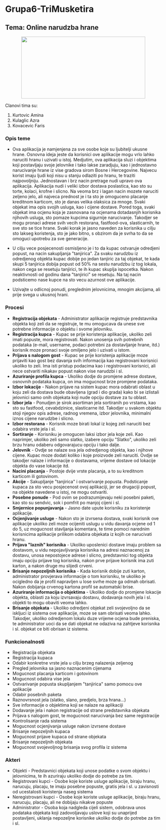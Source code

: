 # Grupa6-TriMusketira
## Tema: Online narudzba hrane

<p align="center">
  <img src ="https://user-images.githubusercontent.com/37142772/37622025-e2657652-2bc0-11e8-891f-d240677f48ec.jpg" width="400" height="200"/>
</p>

Clanovi tima su:
1. Kurtovic Amina
2. Kulaglic Azra
3. Kovacevic Faris
### Opis teme

- Ova aplikacija je namjenjena za sve osobe koje su ljubitelji ukusne hrane. Osnovna ideja jeste da korisnici ove aplikacije
mogu vrlo lahko naruciti hranu i uzivati u istoj. Medjutim, ova aplikacija sluzi i objektima koji postavljaju svoje jelovnike i tako 
lakse zaradjuju, kao i jednostavno narucivanje hrane iz vise gradova sirom Bosne i Hercegovine. Najvecu korist imaju ljudi koji nisu u stanju odlaziti po hranu, te traziti najpovoljniju. Jednostavan i brz nacin pretrage nudi upravo ova aplikacija.  Aplikacija nudi i veliki izbor dostava poslastica, kao sto su torte, kolaci, krofne i slicno. Na veoma brz i lagan nacin mozete naruciti zeljeno jelo, ali najveca prednost je i ta sto je omoguceno placanje kreditnom karticom, sto je danas velika olaksica za mnoge. Svaki objekat ima opis svojih usluga, kao i cijene dostave. Pored toga, svaki objekat ima ocjenu koja je zasnovana na ocjenama dotadasnjih korisnika njihovih usluga, sto pomaze kupcima sigurnije narucivanje. Takodjer se mogu pronaci adrese svih vecih restorana, fastfood-ova, slasticarnih, te sve sto se tice hrane. Svaki korak je jasno naveden za korisnika u cilju sto lakseg koristenja, sto je jako bitno, s obzirom da je svrha to da se omoguci upotrebu za sve generacije. 

- U cilju vece posjecenosti osmisljeno je i to da kupac ostvaruje odredjeni popust, na nacin sakupljanja "tanjirica". Za svaku narudzbu iz odredjenog objekta kupac dobije po jedan tanjiric za taj objekat, te kada skupi 5 tanjirica dobija popust od 50% na sestu narudzbu iz tog lokala, nakon cega se resetuju tanjirici, te ih kupac skuplja ispocetka. Nakon neaktivnosti od godinu dana "tanjirici" se resetuju. Na taj nacin podsticemo nase kupce na sto vecu azurnost ove aplikacije.

- Uzivajte u odlicnoj ponudi, preglednim jelovnicima, mnogim akcijama, ali prije svega u ukusnoj hrani. 

### Procesi

- **Registracija objekata** - Administrator aplikacije registruje predstavnika objekta koji zeli da se registruje, te mu omogucava da unese sve potrebne informacije o objektu i svome jelovniku.
- **Registracija kupca** - Kupac se prije koristenja aplikacije, ukoliko zeli imati popuste, mora registrovati. Nakon unosenja svih potrebnih podataka (e-mail, username, podaci potrebni za dostavljanje hrane, itd.) korisnik moze pronaci svoje omiljeno jelo i uzivati u istom.
-  **Prijava s nalogom gost** - Kupac se prije koristenja aplikacije moze prijaviti kao gost bez davanja svih informacija kao registrovani korisnici ukoliko to zeli. Ima isti pristup podacima kao i registrovani korisnici, ali nece ostvariti nikakav popust nakon vise narudzbi i sl.
-  **Azuriranje profila kupca** - Ukoliko dodje do promjene adrese dostave, osnovnih podataka kupca, on ima mogucnost brze promjene podataka.
- **Izbor lokacije** - Nakon prijave na sistem kupac mora odabrati oblast u koju zeli da dostava bude obavljena (grad i dio grada) kako bi se izlistali jelovnici samo onih objekata koji nude opciju dostave za tu oblast.
- **Izbor jela** - Ponudjen je sirok asortiman jela sortiranih po vrstama, kao sto su fastfood, cevabdzinice, slasticarne itd. Takodjer u svakom objektu stoji njegov opis adrese, radnog vremena, izbor jelovnika, minimalni iznos cijene narudzbe i slicno. 
- **Izbor restorana** - Korisnik moze birati lokal iz kojeg zeli naruciti bez odabira vrste jela i sl. 
- **Sortiranje** - Korisniku je omogucen laksi izbor jela koje zeli. Kao naprimjer, ukoliko zeli samo slatko, izabere opciju "Slatko", ukoliko zeli brzu hranu odaberu odgovarajucu opciju i tako dalje.
- **Jelovnik** - Ovdje se nalaze sva jela odredjenog objekta, kao i njihove cijene. Kupac moze dodati koliko i koje proizvode zeli naruciti. Ovdje se takodjer nalaze i informacije o dostavama, vrijeme dostave od lokacije objekta do vase lokacije itd.
- **Nacini placanja** - Postoje dvije vrste placanja, a to su kreditnom karticom ili gotovinom.
- **Akcije** - Sakupljanje "tanjirica" i ostvarivanje popusta. Podsticanje kupaca za sto vecu posjecenost ovoj aplikaciji, jer se drugaciji popust, na objekte navedene u istoj, ne mogu ostvariti.
- **Posebne ponude** - Pod ovim se podrazumijevaju neki posebni paketi, kao sto su sendvic, sok i pomfrit po manjoj cijeni i sl.
- **Smjernice popunjavanja** - Jasno date upute korisniku za koristenje aplikacije.
- **Ocjenjivanje usluge** - Nakon sto je izvrsena dostava, svaki korisnik ove aplikacije ukoliko zeli moze ocijeniti uslugu u vidu davanja ocjene od 1 do 5, uz mogucnost stavljanja komentara, te time pomoci narednim korisnicima aplikacije prilikom odabira objekata iz kojih ce narucivati hranu.
- **Prijava "laznih" korisnika** - Ukoliko uposlenici dostave imaju problem sa dostavom, u vidu nepojavljivanja korisnika na adresi naznacenoj za dostavu, unosa nepostojece adrese i slicno, predstavnici tog objekta imaju opciju prijave tog korisnika, nakon prve prijave korisnik ima zuti karton, a nakon druge mu slijedi crveni.
- **Brisanje nepozeljnih korisnika** - Kada korisnik dobije zuti karton, administrator provjerava informacije o tom korisniku, te ukoliko je ocigledno da je profil napravljen u lose svrhe moze ga odmah obrisati. Nakon dobijanja crvenog kartona profil se automatski brise.
- **Azuriranje informacija o objektima** - Ukoliko dodje do promjene lokacije objekta, oblasti za koju izvrsavaju dostavu, dodavanja novih jela i sl. objekti to mogu obaviti veoma lahko.
- **Brisanje objekata** - Ukoliko odredjeni objekat zeli svojevoljno da se iskljuci iz sistema ove aplikacije, moze se sam obrisati veoma lahko. Takodjer, ukoliko odredjenom lokalu duze vrijeme ocjena bude preniska, te administrator uoci da se dati objekat ne odaziva na zahtjeve korisnika i sl. objekat ce biti obrisan iz sistema.


### Funkcionalnosti

- Registracija objekata
- Registracija kupaca
- Odabir konkretne vrste jela u cilju brzeg nalazenja zeljenog
- Pregled jelovnika sa jasno naznacenim cijenama
- Mogucnost placanja karticom i gotovinom
- Mogucnost odabira vise jela
- Ostvarivanje popusta skupljanjem "tanjirica" samo pomocu ove aplikacije
- Odabir posebnih paketa
- Raznovrsnost jela (slatko, slano, predjelo, brza hrana...)
- Sve informacije o objektima koji se nalaze na aplikaciji
- Dodavanje jela i nakon registracije od strane predstavnika objekata
- Prijava s nalogom gost, te mogucnost narucivanja bez same registracije
- Kontrolisanje rada sistema
- Mogucnost ocjenjivanja usluge nakon izvrsene dostave
- Brisanje nepozeljnih kupaca
- Mogucnost prijave kupaca od strane objekata
- Brisanje nepozeljnih objekata
- Mogucnost svojevoljnog brisanja svog profila iz sistema


### Akteri

- Objekti - Predstavnici objekata koji unose podatke o svom objektu i jelovnicima, te ih azuriraju ukoliko dodje do potrebe za tim.
- Registrovani kupci - Osobe koje koriste usluge aplikacije, biraju hranu, narucuju, placaju, te imaju posebne popuste, gratis jela i sl. u zavisnosti od ucestalosti koristenja naseg sistema
- Neregistrovani kupci - Osobe koje koriste usluge aplikacije, biraju hranu, narucuju, placaju, ali ne dobijaju nikakve popuste
- Administrator - Osoba koja nadgleda cijeli sistem, odobrava unos podataka objekata koji zadovoljavaju uslove koji su unaprijed postavljeni,  uklanja nepozeljne korisnike ukoliko dodje do potrebe za tim i sl.






